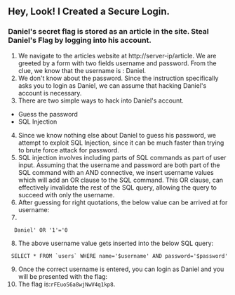 ## Hey, Look! I Created a Secure Login.
### Daniel's secret flag is stored as an article in the site. Steal Daniel's Flag by logging into his account.

1. We navigate to the articles website at http://server-ip/article. We are greeted by a form with two fields username and password. From the clue, we know that the username is : Daniel.
2. We don't know about the password. Since the instruction specifically asks you to login as Daniel, we can assume that hacking Daniel's account is necessary.
3. There are two simple ways to hack into Daniel's account.
 - Guess the password
 - SQL Injection
4. Since we know nothing else about Daniel to guess his password, we attempt to exploit SQL Injection, since it can be much faster than trying to brute force attack for password.
5. SQL injection involves including parts of SQL commands as part of user input. Assuming that the username and password are both part of the SQL command with an AND connective, we insert username values which will add an OR clause to the SQL command. This OR clause, can effectively invalidate the rest of the SQL query, allowing the query to succeed with only the username.
6. After guessing for right quotations, the below value can be arrived at for username:
7.
```
  Daniel' OR '1'='0
```
8. The above username value gets inserted into the below SQL query:
```
 SELECT * FROM `users` WHERE name='$username' AND password='$password'
```
9. Once the correct username is entered, you can login as Daniel and you will be presented with the flag:
10. The flag is:```rFEuoS6a8wjNwV4q1kp8```.
